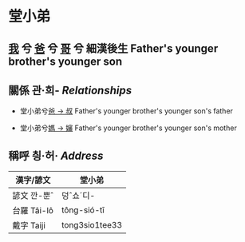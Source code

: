 # 堂小弟
## [我](member1.md) 兮 [爸](member2.md) 兮 [哥](member11.md) 兮 細漢後生 Father's younger brother's younger son

## 關係 관·희- _Relationships_

- 堂小弟兮[爸 → 叔](member11.md) Father's younger brother's younger son's father

- 堂小弟兮[媽 → 嬸](member34.md) Father's younger brother's younger son's mother



## 稱呼 칑·허· _Address_

漢字/諺文 | 堂小弟
--- | ---
諺文 깐-뿐ˆ | 덩ˆ쇼ˊ디-
台羅 Tâi-lô | tông-sió-tī
戴字 Taiji | tong3sio1tee33


